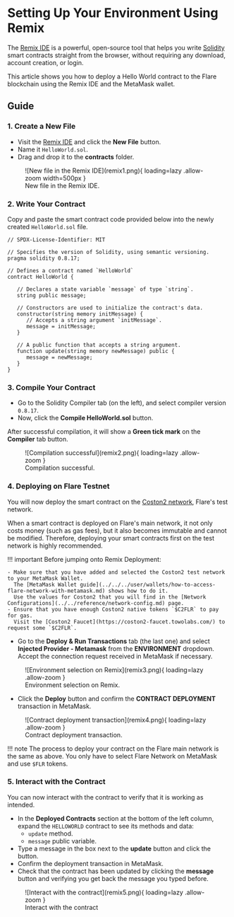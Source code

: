 # Setting Up Your Environment Using Remix

The [Remix IDE](https://remix.ethereum.org/) is a powerful, open-source tool that helps you write [Solidity](https://docs.soliditylang.org/) smart contracts straight from the browser, without requiring any download, account creation, or login.

This article shows you how to deploy a Hello World contract to the Flare blockchain using the Remix IDE and the MetaMask wallet.

## Guide

### 1. Create a New File

* Visit the [Remix IDE](https://remix.ethereum.org/) and click the **New File** button.
* Name it `HelloWorld.sol`.
* Drag and drop it to the **contracts** folder.

<figure markdown>
  ![New file in the Remix IDE](remix1.png){ loading=lazy .allow-zoom width=500px }
  <figcaption>New file in the Remix IDE.</figcaption>
</figure>

### 2. Write Your Contract

Copy and paste the smart contract code provided below into the newly created `HelloWorld.sol` file.

```solidity
// SPDX-License-Identifier: MIT

// Specifies the version of Solidity, using semantic versioning.
pragma solidity 0.8.17;

// Defines a contract named `HelloWorld`
contract HelloWorld {

   // Declares a state variable `message` of type `string`.
   string public message;

   // Constructors are used to initialize the contract's data.
   constructor(string memory initMessage) {
      // Accepts a string argument `initMessage`.
      message = initMessage;
   }

   // A public function that accepts a string argument.
   function update(string memory newMessage) public {
      message = newMessage;
   }
}
```

### 3. Compile Your Contract

* Go to the Solidity Compiler tab (on the left), and select compiler version `0.8.17`.
* Now, click the **Compile HelloWorld.sol** button.

After successful compilation, it will show a **Green tick mark** on the **Compiler** tab button.

<figure markdown>
  ![Compilation successful](remix2.png){ loading=lazy .allow-zoom }
  <figcaption>Compilation successful.</figcaption>
</figure>

### 4. Deploying on Flare Testnet

You will now deploy the smart contract on the [Coston2 network](../../reference/network-config.md), Flare's test network.

When a smart contract is deployed on Flare's main network, it not only costs money (such as gas fees), but it also becomes immutable and cannot be modified.
Therefore, deploying your smart contracts first on the test network is highly recommended.

!!! important
    Before jumping onto Remix Deployment:

    - Make sure that you have added and selected the Coston2 test network to your MetaMask Wallet.
      The [MetaMask Wallet guide](../../../user/wallets/how-to-access-flare-network-with-metamask.md) shows how to do it.
      Use the values for Coston2 that you will find in the [Network Configurations](../../reference/network-config.md) page.
    - Ensure that you have enough Coston2 native tokens `$C2FLR` to pay for gas.
      Visit the [Coston2 Faucet](https://coston2-faucet.towolabs.com/) to request some `$C2FLR`.

* Go to the **Deploy & Run Transactions** tab (the last one) and select **Injected Provider - Metamask** from the **ENVIRONMENT** dropdown.
  Accept the connection request received in MetaMask if necessary.

<figure markdown>
  ![Environment selection on Remix](remix3.png){ loading=lazy .allow-zoom }
  <figcaption>Environment selection on Remix.</figcaption>
</figure>

* Click the **Deploy** button and confirm the **CONTRACT DEPLOYMENT** transaction in MetaMask.

<figure markdown>
  ![Contract deployment transaction](remix4.png){ loading=lazy .allow-zoom }
  <figcaption>Contract deployment transaction.</figcaption>
</figure>

!!! note
    The process to deploy your contract on the Flare main network is the same as above.
    You only have to select Flare Network on MetaMask and use `$FLR` tokens.

### 5. Interact with the Contract

You can now interact with the contract to verify that it is working as intended.

* In the **Deployed Contracts** section at the bottom of the left column, expand the `HELLOWORLD` contract to see its methods and data:
    * `update` method.
    * `message` public variable.
* Type a message in the box next to the **update** button and click the button.
* Confirm the deployment transaction in MetaMask.
* Check that the contract has been updated by clicking the **message** button and verifying you get back the message you typed before.

<figure markdown>
  ![Interact with the contract](remix5.png){ loading=lazy .allow-zoom }
  <figcaption>Interact with the contract</figcaption>
</figure>
